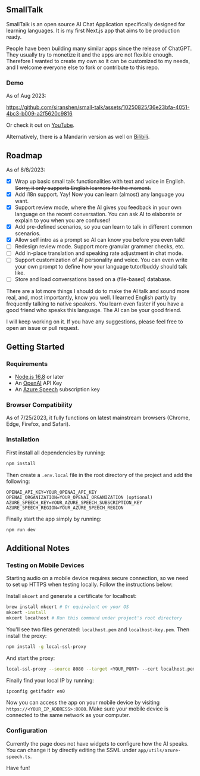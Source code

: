 ## SmallTalk

SmallTalk is an open source AI Chat Application specifically designed for learning languages. It is my first Next.js app that aims to be production ready.

People have been building many similar apps since the release of ChatGPT. They usually try to monetize it and the apps are not flexible enough. Therefore I wanted to create my own so it can be customized to my needs, and I welcome everyone else to fork or contribute to this repo.

### Demo

As of Aug 2023:

https://github.com/siranshen/small-talk/assets/10250825/36e23bfa-4051-4bc3-b009-a2f5620c9816

Or check it out on [YouTube](https://www.youtube.com/watch?v=vBeuNxn6-xM).

Alternatively, there is a Mandarin version as well on [Bilibili](https://www.bilibili.com/video/BV1B14y1q7n9/).

## Roadmap

As of 8/8/2023:
- [X] Wrap up basic small talk functionalities with text and voice in English. ~~Sorry, it only supports English learners for the moment.~~
- [X] Add i18n support. Yay! Now you can learn (almost) any language you want.
- [X] Support review mode, where the AI gives you feedback in your own language on the recent conversation. You can ask AI to elaborate or explain to you when you are confused!
- [X] Add pre-defined scenarios, so you can learn to talk in different common scenarios.
- [X] Allow self intro as a prompt so AI can know you before you even talk!
- [ ] Redesign review mode. Support more granular grammer checks, etc.
- [ ] Add in-place translation and speaking rate adjustment in chat mode.
- [ ] Support customization of AI personality and voice. You can even write your own prompt to define how your language tutor/buddy should talk like.
- [ ] Store and load conversations based on a (file-based) database.

There are a lot more things I should do to make the AI talk and sound more real, and, most importantly, know you well. I learned English partly by frequently talking to native speakers. You learn even faster if you have a good friend who speaks this language. The AI can be your good friend.

I will keep working on it. If you have any suggestions, please feel free to open an issue or pull request.

## Getting Started

### Requirements

- [Node.js 16.8](https://nodejs.org/) or later
- An [OpenAI](https://platform.openai.com/account/api-keys) API Key
- An [Azure Speech](https://speech.microsoft.com/) subscription key

### Browser Compatibility

As of 7/25/2023, it fully functions on latest mainstream browsers (Chrome, Edge, Firefox, and Safari).

### Installation

First install all dependencies by running:

```bash
npm install
```

Then create a `.env.local` file in the root directory of the project and add the following:

```
OPENAI_API_KEY=YOUR_OPENAI_API_KEY
OPENAI_ORGANIZATION=YOUR_OPENAI_ORGANIZATION (optional)
AZURE_SPEECH_KEY=YOUR_AZURE_SPEECH_SUBSCRIPTION_KEY
AZURE_SPEECH_REGION=YOUR_AZURE_SPEECH_REGION
```

Finally start the app simply by running:

```bash
npm run dev
```

## Additional Notes

### Testing on Mobile Devices

Starting audio on a mobile device requires secure connection, so we need to set up HTTPS when testing locally. Follow the instructions below:

Install `mkcert` and generate a certificate for localhost:

```bash
brew install mkcert # Or equivalent on your OS
mkcert -install
mkcert localhost # Run this command under project's root directory
```

You'll see two files generated: `localhost.pem` and `localhost-key.pem`. Then install the proxy:

```bash
npm install -g local-ssl-proxy
```

And start the proxy:

```bash
local-ssl-proxy --source 8080 --target <YOUR_PORT> --cert localhost.pem --key localhost-key.pem # <YOUR_PORT> is the port started by Next.js, which is 3000 by default
```

Finally find your local IP by running:

```bash
ipconfig getifaddr en0
```

Now you can access the app on your mobile device by visiting `https://<YOUR_IP_ADDRESS>:8080`. Make sure your mobile device is connected to the same network as your computer.

### Configuration

Currently the page does not have widgets to configure how the AI speaks. You can change it by directly editing the SSML under `app/utils/azure-speech.ts`.

Have fun!
